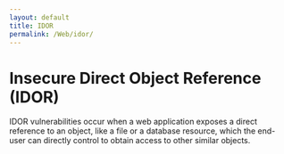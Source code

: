 ```yaml
---
layout: default
title: IDOR
permalink: /Web/idor/
---
```


# Insecure Direct Object Reference (IDOR)
IDOR vulnerabilities occur when a web application exposes a direct reference to an object, like a file or a database resource, which the end-user can directly control to obtain access to other similar objects. 
